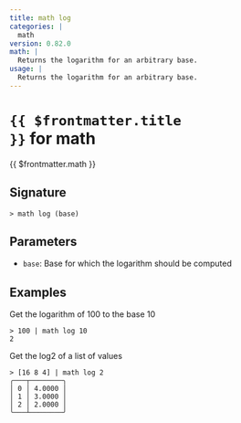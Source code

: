 ```yaml
---
title: math log
categories: |
  math
version: 0.82.0
math: |
  Returns the logarithm for an arbitrary base.
usage: |
  Returns the logarithm for an arbitrary base.
---
```


# <code>{{ $frontmatter.title }}</code> for math

<div class='command-title'>{{ $frontmatter.math }}</div>

## Signature

```> math log (base)```

## Parameters

 -  `base`: Base for which the logarithm should be computed

## Examples

Get the logarithm of 100 to the base 10
```shell
> 100 | math log 10
2
```

Get the log2 of a list of values
```shell
> [16 8 4] | math log 2
╭───┬────────╮
│ 0 │ 4.0000 │
│ 1 │ 3.0000 │
│ 2 │ 2.0000 │
╰───┴────────╯

```
